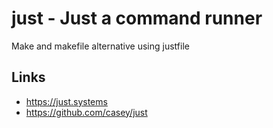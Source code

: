 # just - Just a command runner
Make and makefile alternative using justfile

## Links
- https://just.systems
- https://github.com/casey/just
